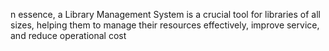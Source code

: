 n essence, a Library Management System is a crucial tool for libraries of all sizes, helping them to manage their resources effectively, improve service, and reduce operational cost
